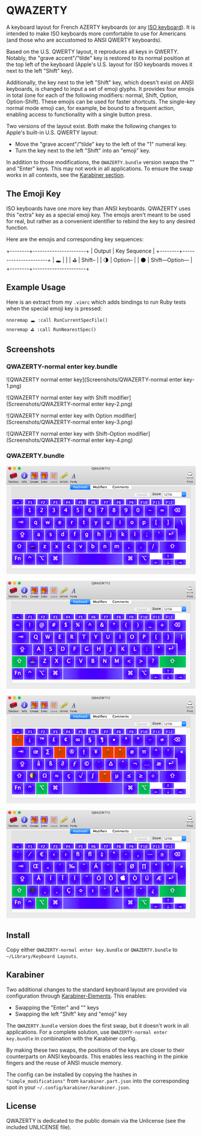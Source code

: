 QWAZERTY
========

A keyboard layout for French AZERTY keyboards (or any [ISO
keyboard](https://en.wikipedia.org/wiki/ISO/IEC_9995)). It is intended to make
ISO keyboards more comfortable to use for Americans (and those who are
accustomed to ANSI QWERTY keyboards).

Based on the U.S. QWERTY layout, it reproduces all keys in QWERTY. Notably, the
"grave accent"/"tilde" key is restored to its normal position at the top left of
the keyboard (Apple's U.S. layout for ISO keyboards moves it next to the left
"Shift" key).

Additionally, the key next to the left "Shift" key, which doesn't exist on ANSI
keyboards, is changed to input a set of emoji glyphs. It provides four emojis in
total (one for each of the following modifiers: normal, Shift, Option,
Option-Shift). These emojis can be used for faster shortcuts. The single-key
normal mode emoji can, for example, be bound to a frequent action, enabling
access to functionality with a single button press.

Two versions of the layout exist. Both make the following changes to Apple's
built-in U.S. QWERTY layout:

* Move the "grave accent"/"tilde" key to the left of the "1" numeral key.
* Turn the key next to the left "Shift" into an "emoji" key.

In addition to those modifications, the `QWAZERTY.bundle` version swaps the "\"
and "Enter" keys. This may not work in all applications. To ensure the swap
works in all contexts, see the [Karabiner section](#karabiner).


## The Emoji Key
ISO keyboards have one more key than ANSI keyboards. QWAZERTY uses this "extra"
key as a special emoji key. The emojis aren't meant to be used for real, but
rather as a convenient identifier to rebind the key to any desired function.

Here are the emojis and corresponding key sequences:

+--------+----------------------+
| Output | Key Sequence         |
+--------+----------------------+
|   🕳   | <Emoji>              |
|   ⛳   | Shift–<Emoji>        |
|   🌗   | Option–<Emoji>       |
|   🌑   | Shift—Option—<Emoji> |
+--------+----------------------+


## Example Usage
Here is an extract from my `.vimrc` which adds bindings to run Ruby tests when
the special emoji key is pressed:

	nnoremap 🕳 :call RunCurrentSpecFile()
	nnoremap ⛳ :call RunNearestSpec()


## Screenshots

### QWAZERTY-normal enter key.bundle
![QWAZERTY normal enter key](Screenshots/QWAZERTY-normal enter key-1.png)

![QWAZERTY normal enter key with Shift modifier](Screenshots/QWAZERTY-normal enter key-2.png)

![QWAZERTY normal enter key with Option modifier](Screenshots/QWAZERTY-normal enter key-3.png)

![QWAZERTY normal enter key with Shift–Option modifier](Screenshots/QWAZERTY-normal enter key-4.png)


### QWAZERTY.bundle
![QWAZERTY](Screenshots/QWAZERTY-1.png)

![QWAZERTY with Shift modifier](Screenshots/QWAZERTY-2.png)

![QWAZERTY with Option modifier](Screenshots/QWAZERTY-3.png)

![QWAZERTY with Shift–Option modifier](Screenshots/QWAZERTY-4.png)


## Install
Copy either `QWAZERTY-normal enter key.bundle` or `QWAZERTY.bundle` to
`~/Library/Keyboard Layouts`.


## Karabiner
Two additional changes to the standard keyboard layout are provided via
configuration through [Karabiner-Elements](https://pqrs.org/osx/karabiner/).
This enables:

* Swapping the "Enter" and "\" keys
* Swapping the left "Shift" key and "emoji" key

The `QWAZERTY.bundle` version does the first swap, but it doesn't work in all
applications. For a complete solution, use `QWAZERTY-normal enter key.bundle` in
combination with the Karabiner config.

By making these two swaps, the positions of the keys are closer to their
counterparts on ANSI keyboards. This enables less reaching in the pinkie fingers
and the reuse of ANSI muscle memory.

The config can be installed by copying the hashes in `"simple_modifications"`
from `karabiner.part.json` into the corresponding spot in your
`~/.config/karabiner/karabiner.json`.


## License
QWAZERTY is dedicated to the public domain via the Unlicense (see the included
UNLICENSE file).
